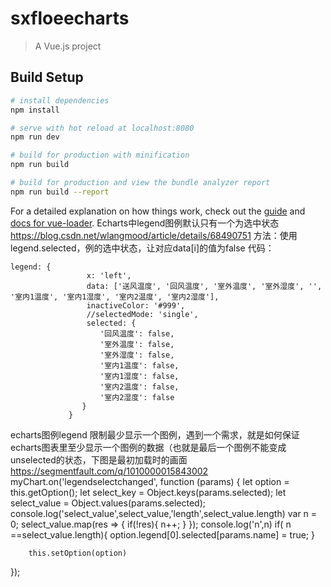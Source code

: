 # sxfloeecharts

> A Vue.js project

## Build Setup

``` bash
# install dependencies
npm install

# serve with hot reload at localhost:8080
npm run dev

# build for production with minification
npm run build

# build for production and view the bundle analyzer report
npm run build --report
```

For a detailed explanation on how things work, check out the [guide](http://vuejs-templates.github.io/webpack/) and [docs for vue-loader](http://vuejs.github.io/vue-loader).
Echarts中legend图例默认只有一个为选中状态 https://blog.csdn.net/wlangmood/article/details/68490751
方法：使用legend.selected，例的选中状态，让对应data[i]的值为false
代码：

    legend: {
                     x: 'left',
                     data: ['送风温度', '回风温度', '室外温度', '室外湿度', '', '室内1温度', '室内1湿度', '室内2温度', '室内2湿度'],
    				 inactiveColor: '#999',
    				 //selectedMode: 'single',
    				 selected: {
    					'回风温度': false,
    					'室外温度': false,
    					'室外湿度': false,
    					'室内1温度': false,
    					'室内1湿度': false,
    					'室内2温度': false,
    					'室内2湿度': false
    				}
                 }
echarts图例legend 限制最少显示一个图例，遇到一个需求，就是如何保证echarts图表里至少显示一个图例的数据（也就是最后一个图例不能变成unselected的状态，下图是最初加载时的画面  https://segmentfault.com/q/1010000015843002
myChart.on('legendselectchanged', function (params) {
        let option = this.getOption();
        let select_key = Object.keys(params.selected);
        let select_value = Object.values(params.selected);
        console.log('select_value',select_value,'length',select_value.length)
        var n = 0;
        select_value.map(res => {
            if(!res){
                n++;
            }
        });
        console.log('n',n)
        if( n ==select_value.length){
            option.legend[0].selected[params.name] = true;
        }
                            
        this.setOption(option)
});
